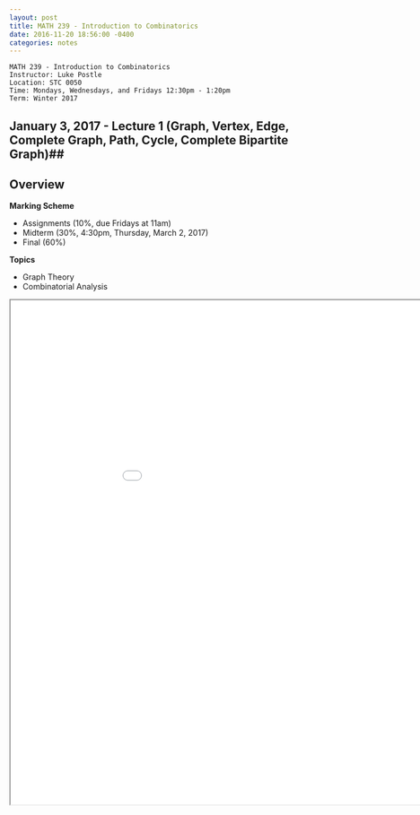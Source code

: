 ```yaml
---
layout: post
title: MATH 239 - Introduction to Combinatorics
date: 2016-11-20 18:56:00 -0400
categories: notes
---
```


    MATH 239 - Introduction to Combinatorics
    Instructor: Luke Postle
    Location: STC 0050
    Time: Mondays, Wednesdays, and Fridays 12:30pm - 1:20pm
    Term: Winter 2017

## January 3, 2017 - Lecture 1 (Graph, Vertex, Edge, Complete Graph, Path, Cycle, Complete Bipartite Graph)##

## Overview

**Marking Scheme**

+ Assignments (10%, due Fridays at 11am)
+ Midterm (30%, 4:30pm, Thursday, March 2, 2017)
+ Final (60%)

**Topics**

+ Graph Theory
+ Combinatorial Analysis

<iframe src = "/ViewerJS/#../latexNotes/math239/lec1/lec1.pdf" width='1000' height='900' allowfullscreen webkitallowfullscreen></iframe>
